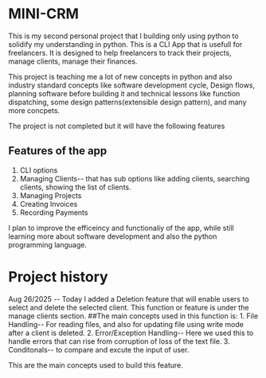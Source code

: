# MINI-CRM 

This is my second personal project that I building only using python to solidify my understanding in python. This is a CLI App that is usefull for freelancers.
It is designed to help freelancers to track their projects, manage clients, manage their finances. 

This project is teaching me a lot of new concepts in python and also industry standard concepts like software development cycle, Design flows, planning software before building it and technical lessons like 
function dispatching, some design patterns(extensible design pattern), and many more concpets. 

The project is not completed but it will have the following features
## Features of the app
  1. CLI options
  2. Managing Clients-- that has sub options like adding clients, searching clients, showing the list of clients.
  3. Managing Projects
  4. Creating Invoices
  5. Recording Payments

 I plan to improve the efficeincy and functionaliy of the app, while still learning more about software development and also the python programming language. 

# Project history
Aug 26/2025 -- Today I added a Deletion feature that will enable users to select and delete the selected client. This function or feature is under the manage clients section. 
##The main concepts used in this function is:
      1. File Handling-- For reading files, and also for updating file using write mode after a client is deleted. 
      2. Error/Exception Handling-- Here we used this to handle errors that can rise from corruption of loss of the text file. 
      3. Conditonals-- to compare and excute the input of user.  

This are the main concepts used to build this feature.  
